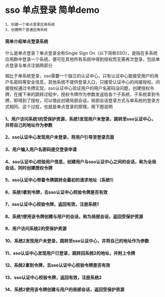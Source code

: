 # **sso 单点登录 简单demo**
    1、创建一个单点登录应用系统
    2、创建两个普通应用系统
#### **简单介绍单点登录系统**
什么是单点登录？单点登录全称Single Sign On（以下简称SSO），是指在多系统应用群中登录一个系统，便可在其他所有系统中得到授权而无需再次登录，包括单点登录与单点注销两部分

相比于单系统登录，sso需要一个独立的认证中心，只有认证中心能接受用户的用户名密码等安全信息，其他系统不提供登录入口，只接受认证中心的间接授权。间接授权通过令牌实现，sso认证中心验证用户的用户名密码没问题，创建授权令牌，在接下来的跳转过程中，授权令牌作为参数发送给各个子系统，子系统拿到令牌，即得到了授权，可以借此创建局部会话，局部会话登录方式与单系统的登录方式相同。这个过程，也就是单点登录的原理，用下图说明

#### 1、用户访问系统1的受保护资源，系统1发现用户未登录，跳转至sso认证中心，并将自己的地址作为参数
#### 2、sso认证中心发现用户未登录，将用户引导至登录页面
#### 3、用户输入用户名密码提交登录申请
#### 4、sso认证中心校验用户信息，创建用户与sso认证中心之间的会话，称为全局会话，同时创建授权令牌
#### 5、sso认证中心带着令牌跳转会最初的请求地址（系统1）
#### 6、系统1拿到令牌，去sso认证中心校验令牌是否有效
#### 7、sso认证中心校验令牌，返回有效，注册系统1
#### 8、系统1使用该令牌创建与用户的会话，称为局部会话，返回受保护资源
#### 9、用户访问系统2的受保护资源
#### 10、系统2发现用户未登录，跳转至sso认证中心，并将自己的地址作为参数
#### 11、sso认证中心发现用户已登录，跳转回系统2的地址，并附上令牌
#### 12、系统2拿到令牌，去sso认证中心校验令牌是否有效
#### 13、sso认证中心校验令牌，返回有效，注册系统2
#### 14、系统2使用该令牌创建与用户的局部会话，返回受保护资源

